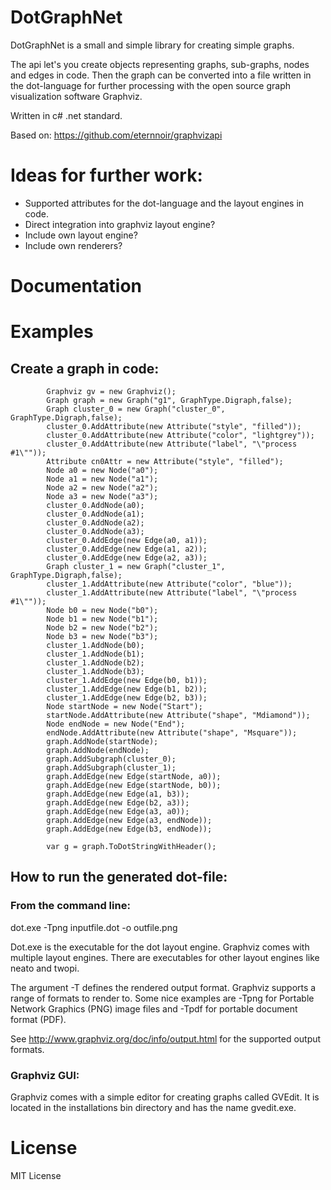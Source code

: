 # DotGraphNet

DotGraphNet is a small and simple library for creating simple graphs.

The api let's you create objects representing graphs, sub-graphs, nodes and edges in code.
Then the graph can be converted into a file written in the dot-language for further processing with the open source graph visualization software Graphviz. 

Written in c# .net standard. 

Based on:
https://github.com/eternnoir/graphvizapi

# Ideas for further work: 
- Supported attributes for the dot-language and the layout engines in code.
- Direct integration into graphviz layout engine?
- Include own layout engine?
- Include own renderers?


# Documentation


# Examples

## Create a graph in code: 

            Graphviz gv = new Graphviz();
            Graph graph = new Graph("g1", GraphType.Digraph,false);
            Graph cluster_0 = new Graph("cluster_0", GraphType.Digraph,false);
            cluster_0.AddAttribute(new Attribute("style", "filled"));
            cluster_0.AddAttribute(new Attribute("color", "lightgrey"));
            cluster_0.AddAttribute(new Attribute("label", "\"process #1\""));
            Attribute cn0Attr = new Attribute("style", "filled");
            Node a0 = new Node("a0");
            Node a1 = new Node("a1");
            Node a2 = new Node("a2");
            Node a3 = new Node("a3");
            cluster_0.AddNode(a0);
            cluster_0.AddNode(a1);
            cluster_0.AddNode(a2);
            cluster_0.AddNode(a3);
            cluster_0.AddEdge(new Edge(a0, a1));
            cluster_0.AddEdge(new Edge(a1, a2));
            cluster_0.AddEdge(new Edge(a2, a3));
            Graph cluster_1 = new Graph("cluster_1", GraphType.Digraph,false);
            cluster_1.AddAttribute(new Attribute("color", "blue"));
            cluster_1.AddAttribute(new Attribute("label", "\"process #1\""));
            Node b0 = new Node("b0");
            Node b1 = new Node("b1");
            Node b2 = new Node("b2");
            Node b3 = new Node("b3");
            cluster_1.AddNode(b0);
            cluster_1.AddNode(b1);
            cluster_1.AddNode(b2);
            cluster_1.AddNode(b3);
            cluster_1.AddEdge(new Edge(b0, b1));
            cluster_1.AddEdge(new Edge(b1, b2));
            cluster_1.AddEdge(new Edge(b2, b3));
            Node startNode = new Node("Start");
            startNode.AddAttribute(new Attribute("shape", "Mdiamond"));
            Node endNode = new Node("End");
            endNode.AddAttribute(new Attribute("shape", "Msquare"));
            graph.AddNode(startNode);
            graph.AddNode(endNode);
            graph.AddSubgraph(cluster_0);
            graph.AddSubgraph(cluster_1);
            graph.AddEdge(new Edge(startNode, a0));
            graph.AddEdge(new Edge(startNode, b0));
            graph.AddEdge(new Edge(a1, b3));
            graph.AddEdge(new Edge(b2, a3));
            graph.AddEdge(new Edge(a3, a0));
            graph.AddEdge(new Edge(a3, endNode));
            graph.AddEdge(new Edge(b3, endNode));

            var g = graph.ToDotStringWithHeader();

## How to run the generated dot-file:

### From the command line: 

dot.exe -Tpng inputfile.dot -o outfile.png

Dot.exe is the executable for the dot layout engine. Graphviz comes with multiple layout engines. There are executables for other layout engines like neato and twopi. 

The argument -T defines the rendered output format. Graphviz supports a range of formats to render to. Some nice examples are -Tpng for Portable Network Graphics (PNG) image files and -Tpdf for portable document format (PDF). 

See http://www.graphviz.org/doc/info/output.html for the supported output formats. 

### Graphviz GUI: 

Graphviz comes with a simple editor for creating graphs called GVEdit. It is located in the installations bin directory and has the name gvedit.exe. 



# License

MIT License
